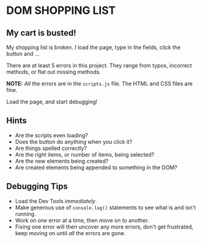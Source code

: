 # DOM SHOPPING LIST

## My cart is busted!

My shopping list is broken. I load the page, type in the fields, click the button and ...

There are at least 5 errors in this project. They range from typos, incorrect methods, or flat out missing methods.

**NOTE:** _All_ the errors are in the `scripts.js` file. The HTML and CSS files are fine.

Load the page, and start debugging!

## Hints

* Are the scripts even loading?
* Does the button do anything when you click it?
* Are things spelled correctly?
* Are the right items, or number of items, being selected?
* Are the new elements being created?
* Are created elements being appended to something in the DOM?

## Debugging Tips

* Load the Dev Tools _immediately_.
* Make generous use of `console.log()` statements to see what is and isn't running.
* Work on _one_ error at a time, then move on to another.
* Fixing one error will then uncover any more errors, don't get frustrated, keep moving on until _all_ the errors are gone.
